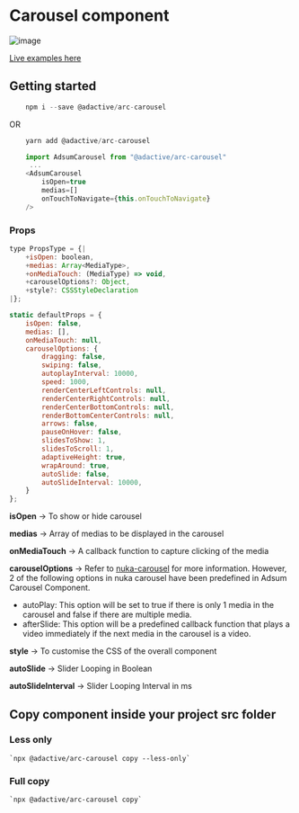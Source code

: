 # Carousel component

![image](https://user-images.githubusercontent.com/6003532/39986925-bebf3d72-5795-11e8-91bb-ae8235ac5896.png)

[Live examples here](https://adactivesas.github.io/adsum-react-components/packages/adsum-carousel/examples/index.html)

## Getting started

```javascript
    npm i --save @adactive/arc-carousel
```
OR
```javascript
    yarn add @adactive/arc-carousel
```

```javascript
    import AdsumCarousel from "@adactive/arc-carousel"
     ...
    <AdsumCarousel 
        isOpen=true 
        medias=[]
        onTouchToNavigate={this.onTouchToNavigate}
    />
```

### Props
 
```javascript
type PropsType = {|
    +isOpen: boolean,
    +medias: Array<MediaType>,
    +onMediaTouch: (MediaType) => void,
    +carouselOptions?: Object,
    +style?: CSSStyleDeclaration
|};

static defaultProps = {
    isOpen: false,
    medias: [],
    onMediaTouch: null,
    carouselOptions: {
        dragging: false,
        swiping: false,
        autoplayInterval: 10000,
        speed: 1000,
        renderCenterLeftControls: null,
        renderCenterRightControls: null,
        renderCenterBottomControls: null,
        renderBottomCenterControls: null,
        arrows: false,
        pauseOnHover: false,
        slidesToShow: 1,
        slidesToScroll: 1,
        adaptiveHeight: true,
        wrapAround: true,
        autoSlide: false,
        autoSlideInterval: 10000,
    }
};
```

**isOpen** -> To show or hide carousel

**medias** -> Array of medias to be displayed in the carousel

**onMediaTouch** -> A callback function to capture clicking of the media

**carouselOptions** -> Refer to [nuka-carousel](http://kenwheeler.github.io/nuka-carousel/#/) for more information. However, 2 of the following options in nuka carousel have been predefined in Adsum Carousel Component.

- autoPlay: This option will be set to true if there is only 1 media in the carousel and false if there are multiple media.
- afterSlide: This option will be a predefined callback function that plays a video immediately if the next media in the carousel is a video.

**style** -> To customise the CSS of the overall component

**autoSlide** -> Slider Looping in Boolean

**autoSlideInterval** -> Slider Looping Interval in ms


## Copy component inside your project src folder  

### Less only
    `npx @adactive/arc-carousel copy --less-only`
    
### Full copy
    `npx @adactive/arc-carousel copy`
